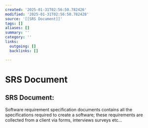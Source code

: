 ```yaml
---
created: '2025-01-31T02:56:50.782426'
modified: '2025-01-31T02:56:50.782428'
source: '[[SRS Document]]'
tags: []
aliases: []
summary: ''
category: ''
links:
  outgoing: []
  backlinks: []

---
```


# SRS Document

## SRS Document:
Software requirement specification documents contains all the specifications required to create a software; these requirements are collected from a client via forms, interviews surveys etc...